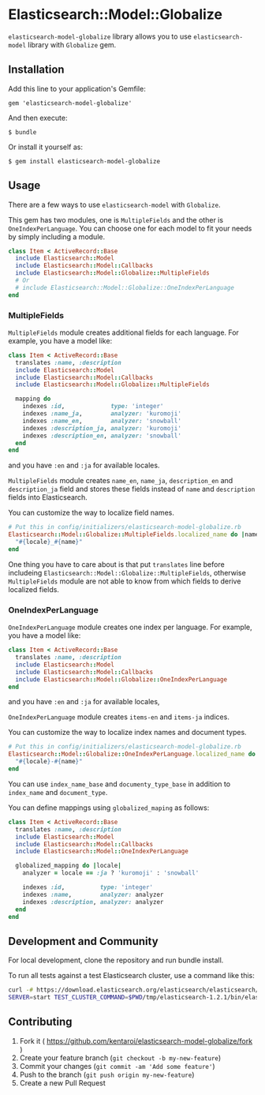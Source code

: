 # Elasticsearch::Model::Globalize

`elasticsearch-model-globalize` library allows you to use `elasticsearch-model` library
with `Globalize` gem.


## Installation

Add this line to your application's Gemfile:

    gem 'elasticsearch-model-globalize'

And then execute:

    $ bundle

Or install it yourself as:

    $ gem install elasticsearch-model-globalize


## Usage

There are a few ways to use `elasticsearch-model` with `Globalize`.

This gem has two modules, one is `MultipleFields` and the other is `OneIndexPerLanguage`.
You can choose one for each model to fit your needs by simply including a module.

```ruby
class Item < ActiveRecord::Base
  include Elasticsearch::Model
  include Elasticsearch::Model::Callbacks
  include Elasticsearch::Model::Globalize::MultipleFields
  # Or
  # include Elasticsearch::Model::Globalize::OneIndexPerLanguage
end
```


### MultipleFields

`MultipleFields` module creates additional fields for each language.
For example, you have a model like:

```ruby
class Item < ActiveRecord::Base
  translates :name, :description
  include Elasticsearch::Model
  include Elasticsearch::Model::Callbacks
  include Elasticsearch::Model::Globalize::MultipleFields

  mapping do
    indexes :id,             type: 'integer'
    indexes :name_ja,        analyzer: 'kuromoji'
    indexes :name_en,        analyzer: 'snowball'
    indexes :description_ja, analyzer: 'kuromoji'
    indexes :description_en, analyzer: 'snowball'
  end
end
```

and you have `:en` and `:ja` for available locales.

`MultipleFields` module creates `name_en`, `name_ja`, `description_en` and `description_ja`
field and stores these fields instead of `name` and `description` fields into Elasticsearch.

You can customize the way to localize field names.

```ruby
# Put this in config/initializers/elasticsearch-model-globalize.rb
Elasticsearch::Model::Globalize::MultipleFields.localized_name do |name, locale|
  "#{locale}_#{name}"
end
```

One thing you have to care about is that put `translates` line before includeing
`Elasticsearch::Model::Globalize::MultipleFields`, otherwise `MultipleFields` module are not able to
know from which fields to derive localized fields.


### OneIndexPerLanguage

`OneIndexPerLanguage` module creates one index per language.
For example, you have a model like:

```ruby
class Item < ActiveRecord::Base
  translates :name, :description
  include Elasticsearch::Model
  include Elasticsearch::Model::Callbacks
  include Elasticsearch::Model::Globalize::OneIndexPerLanguage
end
```

and you have `:en` and `:ja` for available locales,

`OneIndexPerLanguage` module creates `items-en` and `items-ja` indices.

You can customize the way to localize index names and document types.

```ruby
# Put this in config/initializers/elasticsearch-model-globalize.rb
Elasticsearch::Model::Globalize::OneIndexPerLanguage.localized_name do |name, locale|
  "#{locale}-#{name}"
end
```

You can use `index_name_base` and `documenty_type_base` in addition to `index_name` and
`document_type`.


You can define mappings using `globalized_maping` as follows:

```ruby
class Item < ActiveRecord::Base
  translates :name, :description
  include Elasticsearch::Model
  include Elasticsearch::Model::Callbacks
  include Elasticsearch::Model::OneIndexPerLanguage

  globalized_mapping do |locale|
    analyzer = locale == :ja ? 'kuromoji' : 'snowball'

    indexes :id,          type: 'integer'
    indexes :name,        analyzer: analyzer
    indexes :description, analyzer: analyzer
  end
end
```


## Development and Community

For local development, clone the repository and run bundle install.

To run all tests against a test Elasticsearch cluster, use a command like this:

```sh
curl -# https://download.elasticsearch.org/elasticsearch/elasticsearch/elasticsearch-1.2.1.tar.gz | tar xz -C tmp/
SERVER=start TEST_CLUSTER_COMMAND=$PWD/tmp/elasticsearch-1.2.1/bin/elasticsearch bundle exec rake test
```


## Contributing

1. Fork it ( https://github.com/kentaroi/elasticsearch-model-globalize/fork )
2. Create your feature branch (`git checkout -b my-new-feature`)
3. Commit your changes (`git commit -am 'Add some feature'`)
4. Push to the branch (`git push origin my-new-feature`)
5. Create a new Pull Request
